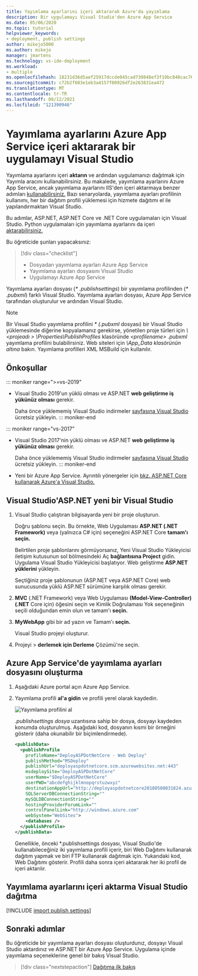 ```yaml
---
title: Yayımlama ayarlarını içeri aktararak Azure'da yayımlama
description: Bir uygulamayı Visual Studio'den Azure App Service
ms.date: 05/06/2020
ms.topic: tutorial
helpviewer_keywords:
- deployment, publish settings
author: mikejo5000
ms.author: mikejo
manager: jmartens
ms.technology: vs-ide-deployment
ms.workload:
- multiple
ms.openlocfilehash: 18231d36d5aef25917dccde045cad739848ef3f19bc840cac76753636c4bfc03
ms.sourcegitcommit: c72b2f603e1eb3a4157f00926df2e263831ea472
ms.translationtype: MT
ms.contentlocale: tr-TR
ms.lasthandoff: 08/12/2021
ms.locfileid: "121390946"
---
```

# <a name="publish-an-application-to-azure-app-service-by-importing-publish-settings-in-visual-studio"></a>Yayımlama ayarlarını Azure App Service içeri aktararak bir uygulamayı Visual Studio

Yayımlama ayarlarını içeri **aktarın** ve ardından uygulamanızı dağıtmak için Yayımla aracını kullanabilirsiniz. Bu makalede, yayımlama ayarlarını Azure App Service, ancak yayımlama ayarlarını IIS'den içeri aktarmaya benzer adımları [kullanabilirsiniz.](../deployment/tutorial-import-publish-settings-iis.md) Bazı senaryolarda, yayımlama ayarları profilinin kullanımı, her bir dağıtım profili yüklemesi için hizmete dağıtımı el ile yapılandırmaktan Visual Studio.

Bu adımlar, ASP.NET, ASP.NET Core ve .NET Core uygulamaları için Visual Studio. Python uygulamaları için yayımlama ayarlarını da içeri [aktarabilirsiniz.](../python/publishing-python-web-applications-to-azure-from-visual-studio.md)

Bu öğreticide şunları yapacaksınız:

> [!div class="checklist"]
> * Dosyadan yayımlama ayarları Azure App Service
> * Yayımlama ayarları dosyasını Visual Studio
> * Uygulamayı Azure App Service

Yayımlama ayarları dosyası (*\* .publishsettings*) bir yayımlama profilinden (*\* .pubxml*) farklı Visual Studio. Yayımlama ayarları dosyası, Azure App Service tarafından oluşturulur ve ardından Visual Studio.

> [!NOTE]
> Bir Visual Studio yayımlama profilini *\* (.pubxml* dosyası) bir Visual Studio yüklemesinde diğerine kopyalamanız gerekirse, yönetilen proje türleri için *\\<projeadı \> \Properties\PublishProfiles* klasöründe *\<profilename\> .pubxml* yayımlama profilini bulabilirsiniz. Web siteleri için *\App_Data klasörünün altına* bakın. Yayımlama profilleri XML MSBuild için kullanılır.

## <a name="prerequisites"></a>Önkoşullar

::: moniker range=">=vs-2019"

* Visual Studio 2019'un yüklü olması ve ASP.NET **web geliştirme iş yükünüz olması** gerekir.

    Daha önce yüklememiş Visual Studio indirmeler [sayfasına Visual Studio](https://visualstudio.microsoft.com/downloads/) ücretsiz yükleyin.
::: moniker-end

::: moniker range="vs-2017"

* Visual Studio 2017'nin yüklü olması ve ASP.NET **web geliştirme iş yükünüz olması** gerekir.

    Daha önce yüklememiş Visual Studio indirmeler [sayfasına Visual Studio](https://visualstudio.microsoft.com/downloads/) ücretsiz yükleyin.
::: moniker-end

* Yeni bir Azure App Service. Ayrıntılı yönergeler için [bkz. ASP.NET Core kullanarak Azure'a Visual Studio.](/aspnet/core/tutorials/publish-to-azure-webapp-using-vs)

## <a name="create-a-new-aspnet-project-in-visual-studio"></a>Visual Studio'ASP.NET yeni bir Visual Studio

1. Visual Studio çalıştıran bilgisayarda yeni bir proje oluşturun.

    Doğru şablonu seçin. Bu örnekte, Web Uygulaması **ASP.NET (.NET Framework)** veya (yalnızca C# için) seçeneğini ASP.NET Core **tamam'ı** **seçin.**

    Belirtilen proje şablonlarını görmüyorsanız, Yeni Visual Studio Yükleyicisi  iletişim kutusunun sol bölmesindeki Aç **bağlantısına Project** gidin. Uygulama Visual Studio Yükleyicisi başlatıyor. Web geliştirme **ASP.NET yüklerini** yükleyin.

    Seçtiğiniz proje şablonunun (ASP.NET veya ASP.NET Core) web sunucusunda yüklü ASP.NET sürümüne karşılık olması gerekir.

1. **MVC** (.NET Framework) veya Web Uygulaması **(Model-View-Controller) (.NET** Core için)  öğesini seçin ve Kimlik Doğrulaması Yok seçeneğinin seçili olduğundan emin olun ve tamam'ı **seçin.**

1. **MyWebApp** gibi bir ad yazın ve Tamam'ı **seçin.**

    Visual Studio projeyi oluşturur.

1. Projeyi   >  **derlemek için Derleme** Çözümü'ne seçin.

## <a name="create-the-publish-settings-file-in-azure-app-service"></a>Azure App Service'de yayımlama ayarları dosyasını oluşturma

1. Aşağıdaki Azure portal açın Azure App Service.

1. Yayımlama profili **al'a gidin** ve profili yerel olarak kaydedin.

    ![Yayımlama profilini al](../deployment/media/tutorial-azure-app-service-get-publish-profile.png)

    *.publishsettings dosya* uzantısına sahip bir dosya, dosyayı kaydeden konumda oluşturulmuş. Aşağıdaki kod, dosyanın kısmi bir örneğini gösterir (daha okunabilir bir biçimlendirmede).

    ```xml
    <publishData>
      <publishProfile
        profileName="DeployASPDotNetCore - Web Deploy"
        publishMethod="MSDeploy"
        publishUrl="deployaspdotnetcore.scm.azurewebsites.net:443"
        msdeploySite="DeployASPDotNetCore"
        userName="$DeployASPDotNetCore"
        userPWD="abcdefghijklmnopqrstuzwxyz"
        destinationAppUrl="http://deployaspdotnetcore20180508031824.azurewebsites.net"
        SQLServerDBConnectionString=""
        mySQLDBConnectionString=""
        hostingProviderForumLink=""
        controlPanelLink="http://windows.azure.com"
        webSystem="WebSites">
        <databases />
      </publishProfile>
    </publishData>
    ```

    Genellikle, önceki *.publishsettings dosyası, Visual Studio'de kullanabileceğiniz iki yayımlama profili içerir, biri Web Dağıtımı kullanarak dağıtım yapmak ve biri FTP kullanarak dağıtmak için. Yukarıdaki kod, Web Dağıtımı gösterir. Profili daha sonra içeri aktararak her iki profil de içeri aktarılır.

## <a name="import-the-publish-settings-in-visual-studio-and-deploy"></a>Yayımlama ayarlarını içeri aktarma Visual Studio dağıtma

[!INCLUDE [import publish settings](../deployment/includes/import-publish-settings-vs.md)]

## <a name="next-steps"></a>Sonraki adımlar

Bu öğreticide bir yayımlama ayarları dosyası oluşturdunız, dosyayı Visual Studio aktardınız ve ASP.NET bir Azure App Service. Uygulama içinde yayımlama seçeneklerine genel bir bakış Visual Studio.

> [!div class="nextstepaction"]
> [Dağıtıma ilk bakış](../deployment/deploying-applications-services-and-components.md)
